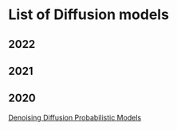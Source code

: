 # List of Diffusion models

## 2022

## 2021

## 2020

[Denoising Diffusion Probabilistic Models](https://proceedings.neurips.cc/paper/2020/file/4c5bcfec8584af0d967f1ab10179ca4b-Paper.pdf)


